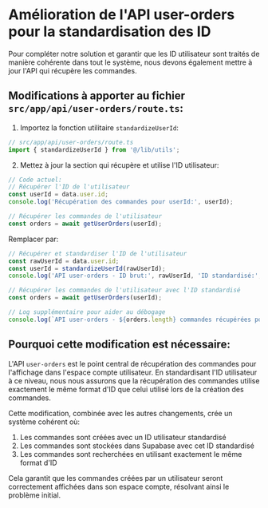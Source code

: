 # Amélioration de l'API user-orders pour la standardisation des ID

Pour compléter notre solution et garantir que les ID utilisateur sont traités de manière cohérente dans tout le système, nous devons également mettre à jour l'API qui récupère les commandes.

## Modifications à apporter au fichier `src/app/api/user-orders/route.ts`:

1. Importez la fonction utilitaire `standardizeUserId`:

```typescript
// src/app/api/user-orders/route.ts
import { standardizeUserId } from '@/lib/utils';
```

2. Mettez à jour la section qui récupère et utilise l'ID utilisateur:

```typescript
// Code actuel:
// Récupérer l'ID de l'utilisateur
const userId = data.user.id;
console.log('Récupération des commandes pour userId:', userId);

// Récupérer les commandes de l'utilisateur
const orders = await getUserOrders(userId);
```

Remplacer par:

```typescript
// Récupérer et standardiser l'ID de l'utilisateur
const rawUserId = data.user.id;
const userId = standardizeUserId(rawUserId);
console.log('API user-orders - ID brut:', rawUserId, 'ID standardisé:', userId);

// Récupérer les commandes de l'utilisateur avec l'ID standardisé
const orders = await getUserOrders(userId);

// Log supplémentaire pour aider au débogage
console.log(`API user-orders - ${orders.length} commandes récupérées pour l'utilisateur ${userId}`);
```

## Pourquoi cette modification est nécessaire:

L'API `user-orders` est le point central de récupération des commandes pour l'affichage dans l'espace compte utilisateur. En standardisant l'ID utilisateur à ce niveau, nous nous assurons que la récupération des commandes utilise exactement le même format d'ID que celui utilisé lors de la création des commandes.

Cette modification, combinée avec les autres changements, crée un système cohérent où:

1. Les commandes sont créées avec un ID utilisateur standardisé
2. Les commandes sont stockées dans Supabase avec cet ID standardisé
3. Les commandes sont recherchées en utilisant exactement le même format d'ID

Cela garantit que les commandes créées par un utilisateur seront correctement affichées dans son espace compte, résolvant ainsi le problème initial.